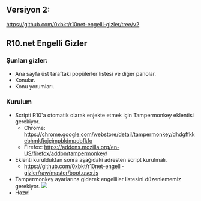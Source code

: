 ## Versiyon 2:
https://github.com/0xbkt/r10net-engelli-gizler/tree/v2

## R10.net Engelli Gizler

### Şunları gizler:
- Ana sayfa üst taraftaki popülerler listesi ve diğer panolar.
- Konular.
- Konu yorumları.

### Kurulum
- Scripti R10'a otomatik olarak enjekte etmek için Tampermonkey eklentisi gerekiyor.
  - Chrome: https://chrome.google.com/webstore/detail/tampermonkey/dhdgffkkebhmkfjojejmpbldmpobfkfo
  - Firefox: https://addons.mozilla.org/en-US/firefox/addon/tampermonkey/
- Eklenti kurulduktan sonra aşağıdaki adresten script kurulmalı.
  - https://github.com/0xbkt/r10net-engelli-gizler/raw/master/boot.user.js
- Tampermonkey ayarlarına giderek engelliler listesini düzenlememiz gerekiyor.
  ![](https://s3.gifyu.com/images/Peek-2019-08-29-13-52.gif)
- Hazır!
